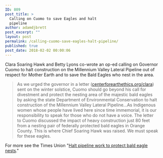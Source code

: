 ```yaml
---
ID: 809
post_title: >
  Calling on Cuomo to save Eagles and halt
  pipeline
author: adamdjbrett
post_excerpt: ""
layout: post
permalink: /calling-cuomo-save-eagles-halt-pipeline/
published: true
post_date: 2018-02-02 00:00:06
---
```


Clara Soaring Hawk and Betty Lyons co-wrote an op-ed calling on Governor Cuomo to halt construction on the Millennium Valley Lateral Pipeline out of respect for Mother Earth and to save the Bald Eagles who nest in the area.

> As we urged the governor in a letter ([centerforearthethics.org/clara](https://centerforearthethics.org/clara)) sent on the winter solstice, Cuomo should go beyond his call for divestment and protect the nesting area of the majestic bald eagles by asking the state Department of Environmental Conservation to halt construction of the Millennium Valley Lateral Pipeline…As Indigenous women whose people have lived here since time immemorial, it is our responsibility to speak for those who do not have a voice. The letter to Cuomo discussed the impact of heavy construction just 80 feet from a nesting pair of federally protected bald eagles in Orange County. This is where Chief Soaring Hawk was raised. We must speak for these eagles.

For more see the Times Union "[Halt pipeline work to protect bald eagle nests](http://www.timesunion.com/opinion/article/Halt-pipeline-work-to-protect-bald-eagle-nests-12462911.php?utm_campaign=twitter-desktop&utm_source=CMS%20Sharing%20Button&utm_medium=social)."

